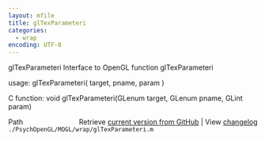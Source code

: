 ```yaml
---
layout: mfile
title: glTexParameteri
categories:
  - wrap
encoding: UTF-8
---
```


glTexParameteri  Interface to OpenGL function glTexParameteri  

usage:  glTexParameteri( target, pname, param )  

C function:  void glTexParameteri(GLenum target, GLenum pname, GLint param)  


<div class="code_header" style="text-align:right;">
  <span style="float:left;">Path&nbsp;&nbsp;</span> <span class="counter">Retrieve <a href=
  "https://raw.github.com/Psychtoolbox-3/Psychtoolbox-3/beta/./PsychOpenGL/MOGL/wrap/glTexParameteri.m">current version from GitHub</a> | View <a href=
  "https://github.com/Psychtoolbox-3/Psychtoolbox-3/commits/beta/./PsychOpenGL/MOGL/wrap/glTexParameteri.m">changelog</a></span>
</div>
<div class="code">
  <code>./PsychOpenGL/MOGL/wrap/glTexParameteri.m</code>
</div>
